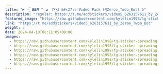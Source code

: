 ```yaml
---
title: "◤ ⏤͟͞ 𝘽𝙀𝙉 ™ ◢ 〔×፝͜×〕&#x27;s Video Pack (@Zeroo_Twoo_Bot) 5"
description: "regular: https://t.me/addstickers/video5_6263157611_by_Zeroo_Twoo_Bot"
featured_image: "https://raw.githubusercontent.com/kylelin1998/tg-sticker-spreading-worldwide-images/main/img/4132ff41-58d6-4ec5-9874-3e307d69f34e.jpg"
link: "https://t.me/addstickers/video5_6263157611_by_Zeroo_Twoo_Bot"
weight: 3
date: 2024-04-10T08:11:09+08:00
images:
  - https://raw.githubusercontent.com/kylelin1998/tg-sticker-spreading-worldwide-images/main/img/4132ff41-58d6-4ec5-9874-3e307d69f34e.jpg
  - https://raw.githubusercontent.com/kylelin1998/tg-sticker-spreading-worldwide-images/main/img/8af7d514-c979-4f7e-b469-40f52b333e4a.jpg
  - https://raw.githubusercontent.com/kylelin1998/tg-sticker-spreading-worldwide-images/main/img/6e57f960-a96c-4a02-9616-68adcc7dd43f.jpg
  - https://raw.githubusercontent.com/kylelin1998/tg-sticker-spreading-worldwide-images/main/img/227344a0-ae16-4006-90d3-d051b61e507d.jpg
  - https://raw.githubusercontent.com/kylelin1998/tg-sticker-spreading-worldwide-images/main/img/cf8fafca-4b40-4b04-b850-cc82e1628d9f.jpg
  - https://raw.githubusercontent.com/kylelin1998/tg-sticker-spreading-worldwide-images/main/img/982803eb-d239-4ba3-90d8-e32be6e7c906.jpg
---
```

